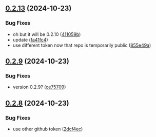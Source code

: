 ## [0.2.13](https://github.com/spaceandtimelabs/sxt-node-chart-repo/compare/0.2.12...0.2.13) (2024-10-23)


### Bug Fixes

* oh but it will be 0.2.10 ([411059b](https://github.com/spaceandtimelabs/sxt-node-chart-repo/commit/411059b089805aa2b27a5717ce0ccd523bd5c49c))
* update ([fa41fc4](https://github.com/spaceandtimelabs/sxt-node-chart-repo/commit/fa41fc43678cbdc1016f73b88c387ea81632662f))
* use different token now that repo is temporarily public ([855e49a](https://github.com/spaceandtimelabs/sxt-node-chart-repo/commit/855e49a101e464ab25d31c0006e61ce688c03068))



## [0.2.9](https://github.com/spaceandtimelabs/sxt-node-chart-repo/compare/0.2.8...0.2.9) (2024-10-23)


### Bug Fixes

* version 0.2.9? ([ce75709](https://github.com/spaceandtimelabs/sxt-node-chart-repo/commit/ce7570991d87296c5ecec6081b1aafe552c41f91))



## [0.2.8](https://github.com/spaceandtimelabs/sxt-node-chart-repo/compare/0.2.7...0.2.8) (2024-10-23)


### Bug Fixes

* use other github token ([2dcf4ec](https://github.com/spaceandtimelabs/sxt-node-chart-repo/commit/2dcf4ecdbca448dfaf12275885d91717f16ec463))



